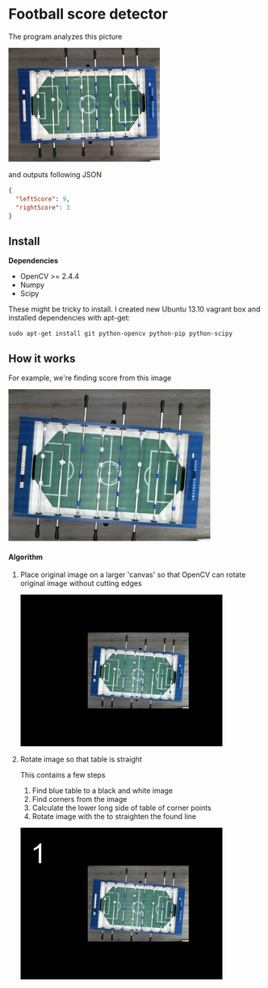 # Football score detector

The program analyzes this picture

![table](docs/table.jpg)

and outputs following JSON

```json
{
  "leftScore": 9,
  "rightScore": 3
}
```

## Install

**Dependencies**
- OpenCV >= 2.4.4
- Numpy
- Scipy

These might be tricky to install. I created new Ubuntu 13.10 vagrant box and installed dependencies with apt-get:

    sudo apt-get install git python-opencv python-pip python-scipy


## How it works

For example, we're finding score from this image

![](docs/algorithm/testdata.jpg)

#### Algorithm

1. Place original image on a larger 'canvas' so that OpenCV can rotate original image without cutting edges

    ![](docs/algorithm/large.jpg)

2. Rotate image so that table is straight

    This contains a few steps

    1. Find blue table to a black and white image
    2. Find corners from the image
    3. Calculate the lower long side of table of corner points
    4. Rotate image with the to straighten the found line

    ![](docs/algorithm/straighten-table.gif)


